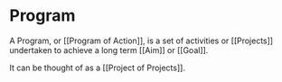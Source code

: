 # Program

A Program, or [[Program of Action]], is a set of activities or [[Projects]] undertaken to achieve a long term [[Aim]] or [[Goal]]. 

It can be thought of as a [[Project of Projects]]. 
